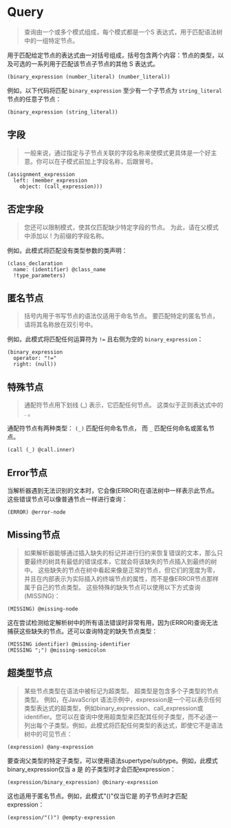 # Query

> 查询由一个或多个模式组成，每个模式都是一个S 表达式，用于匹配语法树中的一组特定节点。

用于匹配给定节点的表达式由一对括号组成，括号包含两个内容：节点的类型，以及可选的一系列用于匹配该节点子节点的其他 S 表达式。

```query
(binary_expression (number_literal) (number_literal))
```

例如，以下代码将匹配 `binary_expression` 至少有一个子节点为 `string_literal` 节点的任意子节点：

```query
(binary_expression (string_literal))
```

## 字段

> 一般来说，通过指定与子节点关联的字段名称来使模式更具体是一个好主意。你可以在子模式前加上字段名称，后跟冒号。

```query
(assignment_expression
  left: (member_expression
    object: (call_expression)))
```

## 否定字段

> 您还可以限制模式，使其仅匹配缺少特定字段的节点。
> 为此，请在父模式中添加以 ! 为前缀的字段名称。

例如，此模式将匹配没有类型参数的类声明：

```query
(class_declaration
  name: (identifier) @class_name
  !type_parameters)
```

## 匿名节点

> 括号内用于书写节点的语法仅适用于命名节点。
> 要匹配特定的匿名节点，请将其名称放在双引号中。

例如，此模式将匹配任何运算符为 `!=` 且右侧为空的 `binary_expression`：

```query
(binary_expression
  operator: "!="
  right: (null))
```

## 特殊节点

> 通配符节点用下划线 (\_) 表示，它匹配任何节点。
> 这类似于正则表达式中的 . 。

通配符节点有两种类型：
`(_)` 匹配任何命名节点，
而 `_` 匹配任何命名或匿名节点。

```query
(call (_) @call.inner)
```

## Error节点

当解析器遇到无法识别的文本时，它会像(ERROR)在语法树中一样表示此节点。这些错误节点可以像普通节点一样进行查询：

```query
(ERROR) @error-node
```

## Missing节点

> 如果解析器能够通过插入缺失的标记并进行归约来恢复错误的文本，那么只要最终的树具有最低的错误成本，它就会将该缺失的节点插入到最终的树中。
> 这些缺失的节点在树中看起来像是正常的节点，但它们的宽度为零，并且在内部表示为实际插入的终端节点的属性，而不是像ERROR节点那样属于自己的节点类型。
> 这些特殊的缺失节点可以使用以下方式查询(MISSING)：

```query
(MISSING) @missing-node
```

这在尝试检测给定解析树中的所有语法错误时非常有用，因为(ERROR)查询无法捕获这些缺失的节点。还可以查询特定的缺失节点类型：

```query
(MISSING identifier) @missing-identifier
(MISSING ";") @missing-semicolon
```

## 超类型节点

> 某些节点类型在语法中被标记为超类型。
> 超类型是包含多个子类型的节点类型。
> 例如，在JavaScript 语法示例中，expression是一个可以表示任何类型表达式的超类型，例如binary_expression、call_expression或identifier。您可以在查询中使用超类型来匹配其任何子类型，而不必逐一列出每个子类型。例如，此模式将匹配任何类型的表达式，即使它不是语法树中的可见节点：

```query
(expression) @any-expression
```

要查询父类型的特定子类型，可以使用语法supertype/subtype。例如，此模式binary_expression仅当 a 是 的子类型时才会匹配expression：

```query
(expression/binary_expression) @binary-expression
```

这也适用于匿名节点。例如，此模式"()"仅当它是 的子节点时才匹配expression：

```query
(expression/"()") @empty-expression
```
